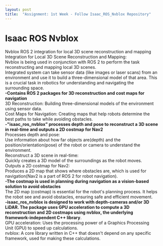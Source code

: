 ```yaml
---
layout: post
title:  "Assignment: 1st Week - Follow Isaac_ROS_Nvblox Repository"
---
```

# Isaac ROS Nvblox
Nvblox ROS 2 integration for local 3D scene reconstruction and mapping <br/>
Integration for Local 3D Scene Reconstruction and Mapping: <br/>
Nvblox is being used in conjunction with ROS 2 to perform the task reconstructing and mapping local 3D scenes. <br/>
Integrated system can take sensor data (like images or laser scans) from an environment and use it to build a three-dimensional model of that area. This is a crucial task in robotics for understanding and navigating the surrounding space. <br/>
**-Contains ROS 2 packages for 3D reconstruction and cost maps for navigation**  <br/>
3D Reconstruction: Building three-dimensional models of the environment using sensor data. <br/>
Cost Maps for Navigation: Creating maps that help robots determine the best paths to take while avoiding obstacles. <br/>
**-"isaac_ros_nvblox" processes depth and pose to reconstruct a 3D scene in real-time and outputs a 2D costmap for Nav2** <br/>
Processes depth and pose: <br/> 
Use information about how far objects are(depth) and the position/orientation(pose) of the robot or camera to understand the environment. <br/>
Reconstruct a 3D scene in real-time: <br/>
Quickly creates a 3D model of the surroundings as the robot moves.<br/>
Outputs a 2D costmap for Nav2: <br/> 
Produces a 2D map that shows where obstacles are, which is used for navigation(Nav2 is a part of ROS 2 for robot navigation). <br/>
**-The costmap is used in planning during navigation as a vision-based solution to avoid obstacles** <br/>
The 2D map (costmap) is essential for the robot's planning process. It helps the robot see and avoid obstacles, ensuring safe and efficient movement. <br/>
**-isaac_ros_nvblox is designed to work with depth-cameras and/or 3D LiDAR. The package uses GPU acceleration to compute a 3D reconstruction and 2D costmaps using nvblox, the underlying framework-independent C++ library**. <br/>
GPU acceleration: Uses the processing power of a Graphics Processing Unit (GPU) to speed up calculations. <br/>
nvblox: A core library written in C++ that doesn't depend on any specific framework, used for making these calculations. <br/>



